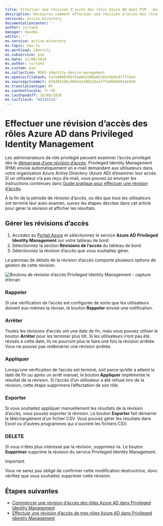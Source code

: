 ```yaml
---
title: Effectuer une révision d’accès des rôles Azure AD dans PIM - Azure AD | Microsoft Docs
description: Découvrez comment effectuer une révision d’accès des rôles Azure AD dans Azure AD Privileged Identity Management (PIM), puis afficher les résultats.
services: active-directory
documentationcenter: ''
author: curtand
manager: daveba
editor: ''
ms.service: active-directory
ms.topic: how-to
ms.workload: identity
ms.subservice: pim
ms.date: 11/08/2019
ms.author: curtand
ms.custom: pim
ms.collection: M365-identity-device-management
ms.openlocfilehash: fa7e8089fbbf2ee653100a05383fdbdc877ffda4
ms.sourcegitcommit: 829d951d5c90442a38012daaf77e86046018e5b9
ms.translationtype: HT
ms.contentlocale: fr-FR
ms.lasthandoff: 10/09/2020
ms.locfileid: "84742214"
---
```

# <a name="complete-an-access-review-of-azure-ad-roles-in-privileged-identity-management"></a>Effectuer une révision d’accès des rôles Azure AD dans Privileged Identity Management

Les administrateurs de rôle privilégié peuvent examiner l’accès privilégié dès le [démarrage d’une révision d’accès](pim-how-to-start-security-review.md).  Privileged Identity Management (PIM) envoie automatiquement un e-mail demandant aux utilisateurs dans votre organisation Azure Active Directory (Azure AD) d’examiner leur accès. Si un utilisateur n’a pas reçu d’e-mail, vous pouvez lui envoyer les instructions contenues dans [Guide pratique pour effectuer une révision d’accès](pim-how-to-perform-security-review.md).

À la fin de la période de révision d’accès, ou dès que tous les utilisateurs ont terminé leur auto-examen, suivez les étapes décrites dans cet article pour gérer la révision et afficher les résultats.

## <a name="manage-access-reviews"></a>Gérer les révisions d’accès

1. Accédez au [Portail Azure](https://portal.azure.com/) et sélectionnez le service **Azure AD Privileged Identity Management** sur votre tableau de bord.
1. Sélectionnez la section **Révisions de l’accès** du tableau de bord.
1. Sélectionnez la révision d’accès que vous souhaitez gérer.

Le panneau de détails de la révision d’accès comporte plusieurs options de gestion de cette révision.

![Boutons de révision d’accès Privileged Identity Management - capture d’écran](./media/pim-how-to-complete-review/review-buttons.png)

### <a name="remind"></a>Rappeler

Si une vérification de l’accès est configurée de sorte que les utilisateurs doivent eux-mêmes la réviser, le bouton **Rappeler** envoie une notification.

### <a name="stop"></a>Arrêter

Toutes les révisions d’accès ont une date de fin, mais vous pouvez utiliser le bouton **Arrêter** pour les terminer plus tôt. Si les utilisateurs n’ont pas été révisés à cette date, ils ne pourront plus le faire une fois la révision arrêtée. Vous ne pouvez pas redémarrer une révision arrêtée.

### <a name="apply"></a>Appliquer

Lorsqu’une vérification de l’accès est terminé, soit parce qu’elle a atteint la date de fin ou après un arrêt manuel, le bouton **Appliquer** implémente le résultat de la révision. Si l’accès d’un utilisateur a été refusé lors de la révision, cette étape supprimera l’affectation de son rôle.  

### <a name="export"></a>Exporter

Si vous souhaitez appliquer manuellement les résultats de la révision d’accès, vous pouvez exporter la révision. Le bouton **Exporter** fait démarrer le téléchargement d'un fichier CSV. Vous pouvez gérer les résultats dans Excel ou d'autres programmes qui s'ouvrent les fichiers CSV.

### <a name="delete"></a>DELETE

Si vous n'êtes plus intéressé par la révision, supprimez-la. Le bouton **Supprimer** supprime la révision du service Privileged Identity Management.

> [!IMPORTANT]
> Vous ne serez pas obligé de confirmer cette modification destructrice, donc vérifiez que vous souhaitez supprimer cette révision.

## <a name="next-steps"></a>Étapes suivantes

- [Commencer une révision d’accès des rôles Azure AD dans Privileged Identity Management](pim-how-to-start-security-review.md)
- [Effectuer une révision d’accès de mes rôles Azure AD dans Privileged Identity Management](pim-how-to-perform-security-review.md)
